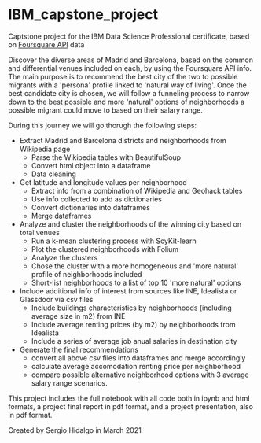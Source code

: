 # IBM_capstone_project
Captstone project for the IBM Data Science Professional certificate, based on <a href='https://developer.foursquare.com/'>Foursquare API</a> data

Discover the diverse areas of Madrid and Barcelona, based on the common and differential venues included on each, by using the Foursquare API info.
The main purpose is to recommend the best city of the two to possible migrants with a 'persona' profile linked to 'natural way of living'.
Once the best candidate city is chosen, we will follow a funneling process to narrow down to the best possible and more 'natural' options of neighborhoods a possible migrant could move to based on their salary range.

During this journey we will go thorugh the following steps:
* Extract Madrid and Barcelona districts and neighborhoods from Wikipedia page
  - Parse the Wikipedia tables with BeautifulSoup
  - Convert html object into a dataframe
  - Data cleaning
* Get latitude and longitude values per neighborhood 
  - Extract info from a combination of Wikipedia and Geohack tables
  - Use info collected to add as dictionaries
  - Convert dictionaries into dataframes
  - Merge dataframes
* Analyze and cluster the neighborhoods of the winning city based on total venues
  - Run a k-mean clustering process with ScyKit-learn
  - Plot the clustered neighborhoods with Folium
  - Analyze the clusters
  - Chose the cluster with a more homogeneous and 'more natural' profile of neighborhoods included
  - Short-list neighborhoods to a list of top 10 'more natural' options
* Include additional info of interest from sources like INE, Idealista or Glassdoor via csv files
  - Include buildings characteristics by neighborhoods (including average size in m2) from INE
  - Include average renting prices (by m2) by neighborhoods from Idealista
  - Include a series of average job anual salaries in destination city
* Generate the final recommendations
  - convert all above csv files into dataframes and merge accordingly
  - calculate average accomodation renting price per neighborhood
  - compare possible alternative neighborhood options with 3 average salary range scenarios.

This project includes the full notebook with all code both in ipynb and html formats, a project final report in pdf format, and a project presentation, also in pdf format.

Created by Sergio Hidalgo in March 2021
